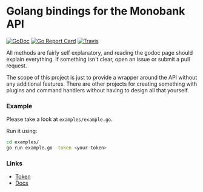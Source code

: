 # Golang bindings for the Monobank API

[![GoDoc](https://godoc.org/github.com/artemrys/go-monobank-api?status.svg)](https://godoc.org/github.com/artemrys/go-monobank-api)
[![Go Report Card](https://goreportcard.com/badge/github.com/artemrys/go-monobank-api)](https://goreportcard.com/report/github.com/artemrys/go-monobank-api)
[![Travis](https://travis-ci.org/artemrys/go-monobank-api.svg?branch=master)](https://travis-ci.org/artemrys/go-monobank-api)

All methods are fairly self explanatory, and reading the godoc page should
explain everything. If something isn't clear, open an issue or submit
a pull request.

The scope of this project is just to provide a wrapper around the API
without any additional features. There are other projects for creating
something with plugins and command handlers without having to design
all that yourself.

### Example

Please take a look at `examples/example.go`.

Run it using:
```bash
cd examples/
go run example.go -token <your-token>
```

### Links

- [Token](https://api.monobank.ua/)
- [Docs](https://api.monobank.ua/docs/)
